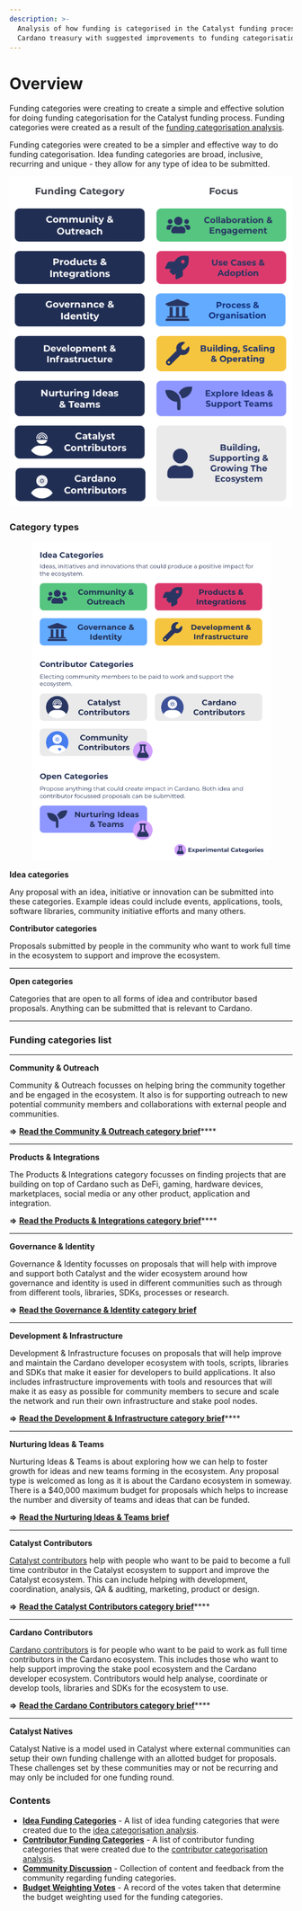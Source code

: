 ```yaml
---
description: >-
  Analysis of how funding is categorised in the Catalyst funding process for the
  Cardano treasury with suggested improvements to funding categorisation
---
```


# Overview

Funding categories were creating to create a simple and effective solution for doing funding categorisation for the Catalyst funding process. Funding categories were created as a result of the [funding categorisation analysis](https://app.gitbook.com/o/Pr76HeHUxsbctwx0OULs/s/vZLnuW1KMXXsbdPSzee1/).



Funding categories were created to be a simpler and effective way to do funding categorisation. Idea funding categories are broad, inclusive, recurring and unique - they allow for any type of idea to be submitted.

![](.gitbook/assets/funding-categories-updated.png)

### **Category types**

<figure><img src=".gitbook/assets/funding-categories-groupings-explained.png" alt=""><figcaption></figcaption></figure>

**Idea categories**

Any proposal with an idea, initiative or innovation can be submitted into these categories. Example ideas could include events, applications, tools, software libraries, community initiative efforts and many others.



**Contributor categories**

Proposals submitted by people in the community who want to work full time in the ecosystem to support and improve the ecosystem.

****

**Open categories**

Categories that are open to all forms of idea and contributor based proposals. Anything can be submitted that is relevant to Cardano.

****

### **Funding categories list**

****

**Community & Outreach**

Community & Outreach focusses on helping bring the community together and be engaged in the ecosystem. It also is for supporting outreach to new potential community members and collaborations with external people and communities.

**=>** [**Read the Community & Outreach category brief**](idea-funding-categories/community-and-outreach.md)****

****

**Products & Integrations**

The Products & Integrations category focusses on finding projects that are building on top of Cardano such as DeFi, gaming, hardware devices, marketplaces, social media or any other product, application and integration.

**=>** [**Read the Products & Integrations category brief**](idea-funding-categories/products-and-integrations.md)****

****

**Governance & Identity**

Governance & Identity focusses on proposals that will help with improve and support both Catalyst and the wider ecosystem around how governance and identity is used in different communities such as through from different tools, libraries, SDKs, processes or research.

**=>** [**Read the Governance & Identity category brief**](idea-funding-categories/governance-and-identity.md)

****

**Development & Infrastructure**

Development & Infrastructure focuses on proposals that will help improve and maintain the Cardano developer ecosystem with tools, scripts, libraries and SDKs that make it easier for developers to build applications. It also includes infrastructure improvements with tools and resources that will make it as easy as possible for community members to secure and scale the network and run their own infrastructure and stake pool nodes.

**=>** [**Read the Development & Infrastructure category brief**](idea-funding-categories/development-and-infrastructure.md)****

****

**Nurturing Ideas & Teams**

Nurturing Ideas & Teams is about exploring how we can help to foster growth for ideas and new teams forming in the ecosystem. Any proposal type is welcomed as long as it is about the Cardano ecosystem in someway. There is a $40,000 maximum budget for proposals which helps to increase the number and diversity of teams and ideas that can be funded.

**=>** [**Read the Nurturing Ideas & Teams brief**](idea-funding-categories/nurturing-ideas-and-teams.md)

****

**Catalyst Contributors**

[Catalyst contributors](https://catalyst-swarm.gitbook.io/catalyst-contributors/) help with people who want to be paid to become a full time contributor in the Catalyst ecosystem to support and improve the Catalyst ecosystem. This can include helping with development, coordination, analysis, QA & auditing, marketing, product or design.

**=>** [**Read the Catalyst Contributors category brief**](https://catalyst-swarm.gitbook.io/catalyst-contributors/category-proposal/fund-8)****

****

**Cardano Contributors**

[Cardano contributors](https://catalyst-swarm.gitbook.io/cardano-contributors/) is for people who want to be paid to work as full time contributors in the Cardano ecosystem. This includes those who want to help support improving the stake pool ecosystem and the Cardano developer ecosystem. Contributors would help analyse, coordinate or develop tools, libraries and SDKs for the ecosystem to use.

**=>** [**Read the Cardano Contributors category brief**](https://catalyst-swarm.gitbook.io/cardano-contributors/category-proposal/fund-8)****

****

**Catalyst Natives**

Catalyst Native is a model used in Catalyst where external communities can setup their own funding challenge with an allotted budget for proposals. These challenges set by these communities may or not be recurring and may only be included for one funding round.



### Contents

* [**Idea Funding Categories**](broken-reference) - A list of idea funding categories that were created due to the [idea categorisation analysis](https://app.gitbook.com/o/Pr76HeHUxsbctwx0OULs/s/wD0ZpGoCt4aFrCJnqaW0/).
* [**Contributor Funding Categories**](broken-reference) - A list of contributor funding categories that were created due to the [contributor categorisation analysis](https://app.gitbook.com/o/Pr76HeHUxsbctwx0OULs/s/gdWEUdtxBpngJ9kJPPlB/).
* [**Community Discussion**](broken-reference) - Collection of content and feedback from the community regarding funding categories.
* [**Budget Weighting Votes**](budget-weighting-votes/fund-8/budget-weighting-considerations.md) - A record of the votes taken that determine the budget weighting used for the funding categories.
